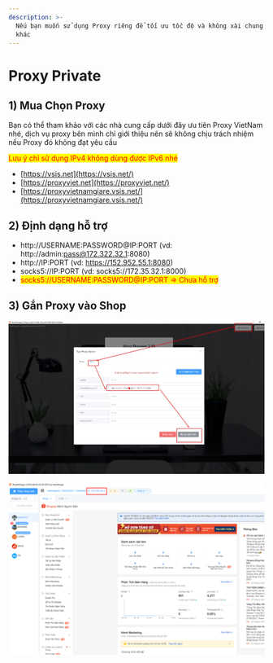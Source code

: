 ```yaml
---
description: >-
  Nếu bạn muốn sử dụng Proxy riêng để tối ưu tốc độ và không xài chung với người
  khác
---
```


# Proxy Private

## 1) Mua Chọn Proxy

Bạn có thể tham khảo với các nhà cung cấp dưới đây ưu tiên Proxy VietNam nhé, dịch vụ proxy bên mình chỉ giới thiệu nên sẽ không chịu trách nhiệm nếu Proxy đó không đạt yêu cầu

<mark style="color:red;">Lưu ý chỉ sử dụng IPv4 không dùng được IPv6 nhé</mark>

* [https://vsis.net](https://vsis.net/)
* [https://proxyviet.net](https://proxyviet.net/)
* [https://proxyvietnamgiare.vsis.net/](https://proxyvietnamgiare.vsis.net/)

## 2) Định dạng hỗ trợ

* http://USERNAME:PASSWORD@IP:PORT (vd: http://admin:pass@172.322.32.1:8080)
* http://IP:PORT (vd: https://152.952.55.1:8080)
* socks5://IP:PORT (vd: socks5://172.35.32.1:8000)
* <mark style="color:red;">socks5://USERNAME:PASSWORD@IP:PORT => Chưa hỗ trợ</mark>

## 3) Gắn Proxy vào Shop

![Dán Proxy vào Shop > Cập nhật](<../../../.gitbook/assets/image (138).png>)

![Kết quả](<../../../.gitbook/assets/image (139).png>)
